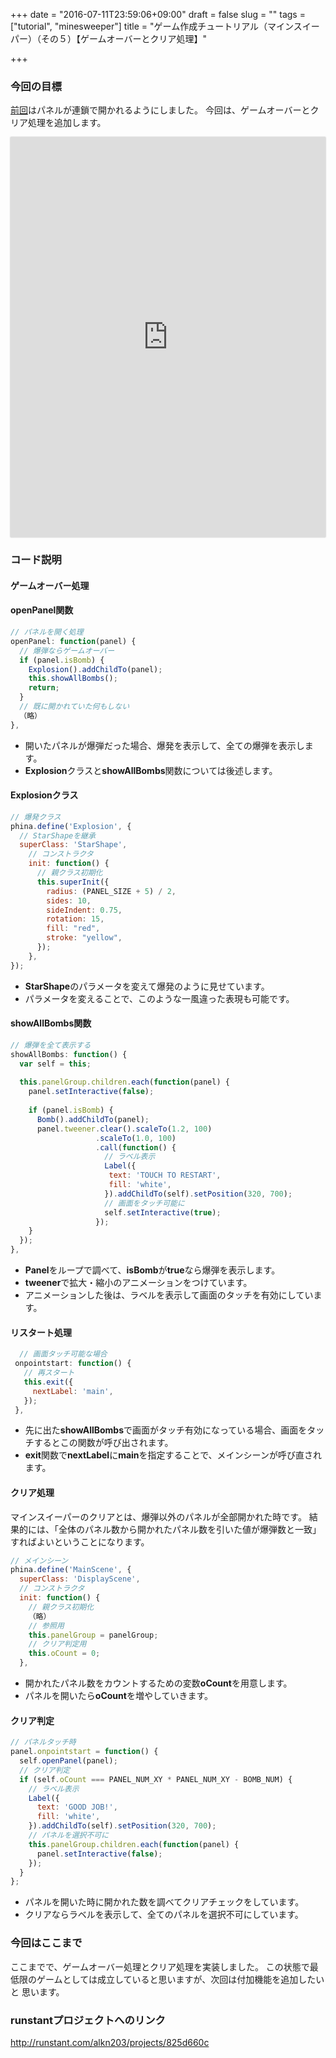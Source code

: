 +++
date = "2016-07-11T23:59:06+09:00"
draft = false
slug = ""
tags = ["tutorial", "minesweeper"]
title = "ゲーム作成チュートリアル（マインスイーパー）（その５）【ゲームオーバーとクリア処理】"

+++

### 今回の目標
[前回](http://alkn203.github.io/blog/2016/07/04/minesweeper-tut-03/)はパネルが連鎖で開かれるようにしました。
今回は、ゲームオーバーとクリア処理を追加します。

<div class='runstant'><iframe src='http://runstant.com/alkn203/projects/825d660c/full' width='100%' height='640px' style='border:0px;box-shadow:0px 0px 2px 0px #aaa'></iframe></div>

### コード説明
#### ゲームオーバー処理
#### openPanel関数
  ```js
  // パネルを開く処理
  openPanel: function(panel) {
    // 爆弾ならゲームオーバー
    if (panel.isBomb) {
      Explosion().addChildTo(panel);
      this.showAllBombs();
      return;
    }
    // 既に開かれていた何もしない
    （略）
  },
```
  
* 開いたパネルが爆弾だった場合、爆発を表示して、全ての爆弾を表示します。
* **Explosion**クラスと**showAllBombs**関数については後述します。

#### Explosionクラス
  ```js
  // 爆発クラス
  phina.define('Explosion', {
    // StarShapeを継承
    superClass: 'StarShape',
      // コンストラクタ
      init: function() {
        // 親クラス初期化
        this.superInit({
          radius: (PANEL_SIZE + 5) / 2,
          sides: 10,
          sideIndent: 0.75,
          rotation: 15,
          fill: "red",
          stroke: "yellow",
        });
      },
  });
```
* **StarShape**のパラメータを変えて爆発のように見せています。
* パラメータを変えることで、このような一風違った表現も可能です。

#### showAllBombs関数
  ```js
  // 爆弾を全て表示する
  showAllBombs: function() {
    var self = this;
    
    this.panelGroup.children.each(function(panel) {
      panel.setInteractive(false);
      
      if (panel.isBomb) {
        Bomb().addChildTo(panel);
        panel.tweener.clear().scaleTo(1.2, 100)
                     .scaleTo(1.0, 100)
                     .call(function() {
                       // ラベル表示
                       Label({
                        text: 'TOUCH TO RESTART',
                        fill: 'white',
                       }).addChildTo(self).setPosition(320, 700);
                       // 画面をタッチ可能に
                       self.setInteractive(true);
                     });
      }
    });
  },
```
* **Panel**をループで調べて、**isBomb**が**true**なら爆弾を表示します。
* **tweener**で拡大・縮小のアニメーションをつけています。
* アニメーションした後は、ラベルを表示して画面のタッチを有効にしています。

#### リスタート処理 
```js
  // 画面タッチ可能な場合
 onpointstart: function() {
   // 再スタート
   this.exit({
     nextLabel: 'main',  
   });  
 },
```

* 先に出た**showAllBombs**で画面がタッチ有効になっている場合、画面をタッチするとこの関数が呼び出されます。
* **exit**関数で**nextLabel**に**main**を指定することで、メインシーンが呼び直されます。

#### クリア処理
マインスイーパーのクリアとは、爆弾以外のパネルが全部開かれた時です。
結果的には、「全体のパネル数から開かれたパネル数を引いた値が爆弾数と一致」すればよいということになります。
 
```js
// メインシーン
phina.define('MainScene', {
  superClass: 'DisplayScene',
  // コンストラクタ
  init: function() {
    // 親クラス初期化
    （略）
    // 参照用
    this.panelGroup = panelGroup;
    // クリア判定用
    this.oCount = 0;
  },
```

* 開かれたパネル数をカウントするための変数**oCount**を用意します。
* パネルを開いたら**oCount**を増やしていきます。

#### クリア判定
```js
// パネルタッチ時
panel.onpointstart = function() {
  self.openPanel(panel);
  // クリア判定
  if (self.oCount === PANEL_NUM_XY * PANEL_NUM_XY - BOMB_NUM) {
    // ラベル表示
    Label({
      text: 'GOOD JOB!',
      fill: 'white',
    }).addChildTo(self).setPosition(320, 700);
    // パネルを選択不可に
    this.panelGroup.children.each(function(panel) {
      panel.setInteractive(false);
    });
  }
};
```

* パネルを開いた時に開かれた数を調べてクリアチェックをしています。
* クリアならラベルを表示して、全てのパネルを選択不可にしています。

### 今回はここまで
ここまでで、ゲームオーバー処理とクリア処理を実装しました。
この状態で最低限のゲームとしては成立していると思いますが、次回は付加機能を追加したいと
思います。

### runstantプロジェクトへのリンク
http://runstant.com/alkn203/projects/825d660c
